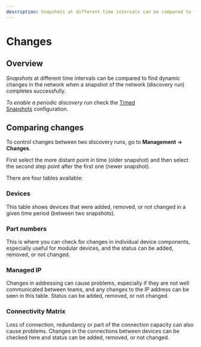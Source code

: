 ```yaml
---
description: Snapshots at different time intervals can be compared to find dynamic changes in the network when a snapshot of the network completes successfully.
---
```


# Changes

## Overview

*Snapshots* at different time intervals can be compared to find
dynamic changes in the network when a snapshot of the network
(discovery run) completes successfully.

*To enable a periodic discovery run* check the [Timed
Snapshots](../../IP_Fabric_Settings/advanced/snapshots.md) configuration.

## Comparing changes

To control changes between two discovery runs, go to **Management →
Changes**.

First select the more distant point in time (older snapshot) and then
select the second step point after the first one (newer snapshot).

There are four tables available:

### Devices

This table shows devices that were added, removed, or not changed in a
given time period (between two snapshots).

### Part numbers

This is where you can check for changes in individual device components,
especially useful for modular devices, and the status can be added,
removed, or not changed.

### Managed IP

Changes in addressing can cause problems, especially if they are not
well communicated between teams, and any changes to the IP address can
be seen in this table. Status can be added, removed, or not changed.

### Connectivity Matrix

Loss of connection, redundancy or part of the connection capacity can
also cause problems. Changes in the connections between devices can be
checked here and status can be added, removed, or not changed.
